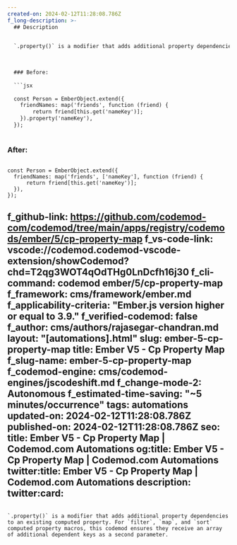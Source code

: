 ```yaml
---
created-on: 2024-02-12T11:28:08.786Z
f_long-description: >-
  ## Description
  

  `.property()` is a modifier that adds additional property dependencies to an existing computed property. For `filter`, `map`, and `sort` computed property macros, this codemod ensures they receive an array of additional dependent keys as a second parameter.
  

  
  ### Before:
  
  ```jsx
  
  const Person = EmberObject.extend({
  	friendNames: map('friends', function (friend) {
  		return friend[this.get('nameKey')];
  	}).property('nameKey'),
  });
  
  ```
  
  ### After:
  
  ```tsx
  
  const Person = EmberObject.extend({
  	friendNames: map('friends', ['nameKey'], function (friend) {
  		return friend[this.get('nameKey')];
  	}),
  });
  
  ```
f_github-link: https://github.com/codemod-com/codemod/tree/main/apps/registry/codemods/ember/5/cp-property-map
f_vs-code-link: vscode://codemod.codemod-vscode-extension/showCodemod?chd=T2qg3WOT4qOdTHg0LnDcfh16j30
f_cli-command: codemod ember/5/cp-property-map
f_framework: cms/framework/ember.md
f_applicability-criteria: "Ember.js version higher or equal to 3.9."
f_verified-codemod: false
f_author: cms/authors/rajasegar-chandran.md
layout: "[automations].html"
slug: ember-5-cp-property-map
title: Ember V5 - Cp Property Map
f_slug-name: ember-5-cp-property-map
f_codemod-engine: cms/codemod-engines/jscodeshift.md
f_change-mode-2: Autonomous
f_estimated-time-saving: "~5 minutes/occurrence"
tags: automations
updated-on: 2024-02-12T11:28:08.786Z
published-on: 2024-02-12T11:28:08.786Z
seo:
  title: Ember V5 - Cp Property Map | Codemod.com Automations
  og:title: Ember V5 - Cp Property Map | Codemod.com Automations
  twitter:title: Ember V5 - Cp Property Map | Codemod.com Automations
  description: 
  twitter:card:
---
```

`.property()` is a modifier that adds additional property dependencies to an existing computed property. For `filter`, `map`, and `sort` computed property macros, this codemod ensures they receive an array of additional dependent keys as a second parameter.